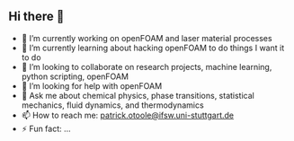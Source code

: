 ## Hi there 👋

- 🔭 I’m currently working on openFOAM and laser material processes
- 🌱 I’m currently learning about hacking openFOAM to do things I want it to do
- 👯 I’m looking to collaborate on research projects, machine learning, python scripting, openFOAM
- 🤔 I’m looking for help with openFOAM 
- 💬 Ask me about chemical physics, phase transitions, statistical mechanics, fluid dynamics, and thermodynamics
- 📫 How to reach me: patrick.otoole@ifsw.uni-stuttgart.de
- ⚡ Fun fact: ...

